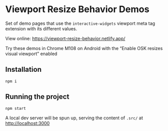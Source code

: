 # Viewport Resize Behavior Demos

Set of demo pages that use the `interactive-widgets` viewport meta tag extension with its different values.

View online: https://viewport-resize-behavior.netlify.app/

Try these demos in Chrome M108 on Android with the “Enable OSK resizes visual viewport” enabled

## Installation

```
npm i
```

## Running the project

```
npm start
```

A local dev server will be spun up, serving the content of `.src/` at [http://localhost:3000](http://localhost:3000)